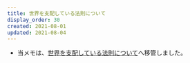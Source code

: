 ```yaml
---
title: 世界を支配している法則について
display_order: 30
created: 2021-08-01
updated: 2021-08-04
---
```

- 当メモは、[世界を支配している法則について](https://thinktwice.tech/science/psychology/laws_governing_the_world/)へ移管しました。
